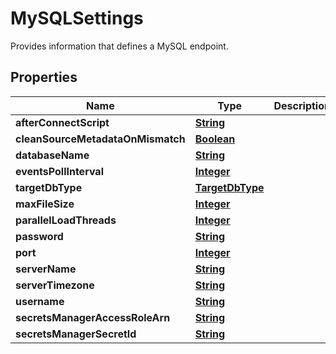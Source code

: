 

# MySQLSettings

Provides information that defines a MySQL endpoint.

## Properties

| Name | Type | Description | Notes |
|------------ | ------------- | ------------- | -------------|
|**afterConnectScript** | [**String**](String.md) |  |  [optional] |
|**cleanSourceMetadataOnMismatch** | [**Boolean**](Boolean.md) |  |  [optional] |
|**databaseName** | [**String**](String.md) |  |  [optional] |
|**eventsPollInterval** | [**Integer**](Integer.md) |  |  [optional] |
|**targetDbType** | [**TargetDbType**](TargetDbType.md) |  |  [optional] |
|**maxFileSize** | [**Integer**](Integer.md) |  |  [optional] |
|**parallelLoadThreads** | [**Integer**](Integer.md) |  |  [optional] |
|**password** | [**String**](String.md) |  |  [optional] |
|**port** | [**Integer**](Integer.md) |  |  [optional] |
|**serverName** | [**String**](String.md) |  |  [optional] |
|**serverTimezone** | [**String**](String.md) |  |  [optional] |
|**username** | [**String**](String.md) |  |  [optional] |
|**secretsManagerAccessRoleArn** | [**String**](String.md) |  |  [optional] |
|**secretsManagerSecretId** | [**String**](String.md) |  |  [optional] |



